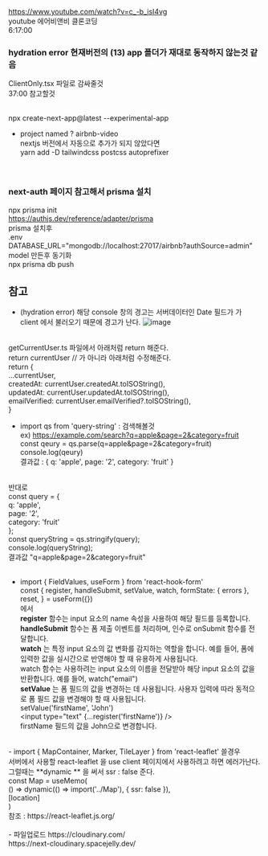 https://www.youtube.com/watch?v=c_-b_isI4vg <br />
youtube 에어비앤비 클론코딩 <br />
6:17:00 
<br />

### hydration error 현재버전의 (13) app 폴더가 재대로 동작하지 않는것 같음 <br />
ClientOnly.tsx 파일로 감싸줄것<br />
37:00 참고할것
<br />
<br />


npx create-next-app@latest --experimental-app <br />
- project named ? airbnb-video <br />
nextjs 버전에서 자동으로 추가가 되지 않았다면 <br />
yarn add -D tailwindcss postcss autoprefixer <br />
<br /><br />

### next-auth 페이지 참고해서 prisma  설치
npx prisma init<br />
https://authjs.dev/reference/adapter/prisma
<br />
prisma 설치후 <br />
.env<br />
DATABASE_URL="mongodb://localhost:27017/airbnb?authSource=admin"<br />
model 만든후 동기화 <br />
npx prisma db push <br />


## 참고
- (hydration error) 해당 console 창의 경고는 서버데이터인 Date 필드가 가 client 에서 불러오기 때문에 경고가 난다. 
![image](https://user-images.githubusercontent.com/6093105/233089039-46c92b0e-1fee-4587-94ca-7b5464562011.png)
<br />
getCurrentUser.ts 파일에서 아래처럼 return 해준다.
<br />
    return currentUser // 가 아니라 아래처럼 수정해준다.
    <br />
    return { <br />
      ...currentUser, <br />
      createdAt: currentUser.createdAt.toISOString(), <br />
      updatedAt: currentUser.updatedAt.toISOString(), <br />
      emailVerified: currentUser.emailVerified?.toISOString(), <br />
    }

 - import qs from 'query-string' : 검색해볼것 <br />
ex) https://example.com/search?q=apple&page=2&category=fruit <br />
const qeury = qs.parse(q=apple&page=2&category=fruit) <br />
console.log(qeury) <br />
결과값 : { q: 'apple', page: '2', category: 'fruit' } <br />
<br />
반대로  <br />
const query = { <br />
  q: 'apple', <br />
  page: '2', <br />
  category: 'fruit' <br />
};<br />
const queryString = qs.stringify(query); <br />
console.log(queryString); <br />
결과값 "q=apple&page=2&category=fruit" <br />
<br />

- import { FieldValues, useForm } from 'react-hook-form' <br />
const { register, handleSubmit, setValue, watch, formState: { errors }, reset, } = useForm<FieldValues>({}) <br />
에서 <br />
**register**  함수는 input 요소의 name 속성을 사용하여 해당 필드를 등록합니다.  <br />
**handleSubmit** 함수는 폼 제출 이벤트를 처리하며, 인수로 onSubmit 함수를 전달합니다. <br />
**watch** 는 특정 input 요소의 값 변화를 감지하는 역할을 합니다. 예를 들어, 폼에 입력한 값을 실시간으로 반영해야 할 때 유용하게 사용됩니다.<br />
watch 함수는 사용하려는 input 요소의 이름을 전달받아 해당 input 요소의 값을 반환합니다. 예를 들어, watch("email")<br />
**setValue** 는 폼 필드의 값을 변경하는 데 사용됩니다. 사용자 입력에 따라 동적으로 폼 필드 값을 변경해야 할 때 사용됩니다. <br />
setValue('firstName', 'John') <br />
<input type="text" {...register('firstName')} /> <br />
firstName 필드의 값을 John으로 변경합니다. <br />
    
<br />
 - import { MapContainer, Marker, TileLayer } from 'react-leaflet' 쓸경우 <br />
서버에서 사용할 react-leaflet 을 use client 페이지에서 사용하려고 하면 에러가난다.<br />
그럴때는 **dynamic ** 을 써서 ssr :  false 준다.   <br />
  const Map = useMemo( <br />
    () => dynamic(() => import('../Map'), { ssr: false }), <br />
    [location] <br />
  ) <br />
참조 :   https://react-leaflet.js.org/
<br />
<br />
- 파일업로드
https://cloudinary.com/ <br /> 
https://next-cloudinary.spacejelly.dev/ <br />
